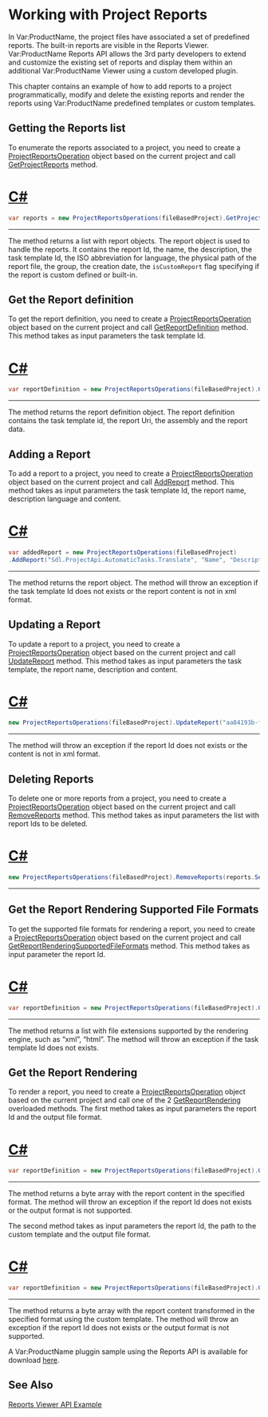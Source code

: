 Working with Project Reports
==

In Var:ProductName, the project files have associated a set of predefined reports. The built-in reports are visible in the Reports Viewer. Var:ProductName Reports API allows the 3rd party developers to extend and customize the existing set of reports and display them within an additional Var:ProductName Viewer using a custom developed plugin. 

This chapter contains an example of how to add reports to a project programmatically, modify and delete the existing reports and render the reports using Var:ProductName predefined templates or custom templates.

Getting the Reports list
--

To enumerate the reports associated to a project, you need to create a [ProjectReportsOperation](../../api/projectautomation/Sdl.ProjectAutomation.FileBased.Reports.Operations.ProjectReportsOperations.yml) object based on the current project and call [GetProjectReports](../../api/projectautomation/Sdl.ProjectAutomation.FileBased.Reports.Operations.ProjectReportsOperations.yml#Sdl_ProjectAutomation_FileBased_Reports_Operations_ProjectReportsOperations_GetProjectReports) method.

# [C#](#tab/tabid-1)
```CS
var reports = new ProjectReportsOperations(fileBasedProject).GetProjectReports();
```
***

The method returns a list with report objects.
The report object is used to handle the reports. It contains the report Id, the name, the description, the task template Id, the ISO abbreviation for language, the physical path of the report file, the group, the creation date, the ```isCustomReport``` flag specifying if the report is custom defined or built-in. 

Get the Report definition
--

To get the report definition, you need to create a [ProjectReportsOperation](../../api/projectautomation/Sdl.ProjectAutomation.FileBased.Reports.Operations.ProjectReportsOperations.yml) object based on the current project and call [GetReportDefinition](../../api/projectautomation/Sdl.ProjectAutomation.FileBased.Reports.Operations.ProjectReportsOperations.yml#Sdl_ProjectAutomation_FileBased_Reports_Operations_ProjectReportsOperations_GetReportDefinition_System_String_) method. This method takes as input parameters the task template Id.

# [C#](#tab/tabid-2)
```CS
var reportDefinition = new ProjectReportsOperations(fileBasedProject).GetReportDefinition("Sdl.ProjectApi.AutomaticTasks.Translate");
```
***

The method returns the report definition object.
The report definition contains the task template id, the report Uri, the assembly and the report data. 

Adding a Report
--

To add a report to a project, you need to create a [ProjectReportsOperation](../../api/projectautomation/Sdl.ProjectAutomation.FileBased.Reports.Operations.ProjectReportsOperations.yml) object based on the current project and call [AddReport](../../api/projectautomation/Sdl.ProjectAutomation.FileBased.Reports.Operations.ProjectReportsOperations.yml#Sdl_ProjectAutomation_FileBased_Reports_Operations_ProjectReportsOperations_AddReport_System_String_System_String_System_String_System_String_System_String_) method. This method takes as input parameters the task template Id, the report name, description language and content.

# [C#](#tab/tabid-3)
```CS
var addedReport = new ProjectReportsOperations(fileBasedProject)
.AddReport("Sdl.ProjectApi.AutomaticTasks.Translate", "Name", "Description", "de-De", "<xml></xml>");
```
***

The method returns the report object.
The method will throw an exception if the task template Id does not exists or the report content is not in xml format.

Updating a Report
--

To update a report to a project, you need to create a [ProjectReportsOperation](../../api/projectautomation/Sdl.ProjectAutomation.FileBased.Reports.Operations.ProjectReportsOperations.yml) object based on the current project and call [UpdateReport](../../api/projectautomation/Sdl.ProjectAutomation.FileBased.Reports.Operations.ProjectReportsOperations.yml#Sdl_ProjectAutomation_FileBased_Reports_Operations_ProjectReportsOperations_UpdateReport_System_Guid_System_String_System_String_System_String_) method. This method takes as input parameters the task template, the report name, description and content.

# [C#](#tab/tabid-4)
```CS
new ProjectReportsOperations(fileBasedProject).UpdateReport("aa84193b-fd88-439c-8293-4ad0f9cfa8ec", "Name", "Description", "<xml></xml>");
```
***

The method will throw an exception if the report Id does not exists or the content is not in xml format.

Deleting Reports
--

To delete one or more reports from a project, you need to create a [ProjectReportsOperation](../../api/projectautomation/Sdl.ProjectAutomation.FileBased.Reports.Operations.ProjectReportsOperations.yml) object based on the current project and call [RemoveReports](../../api/projectautomation/Sdl.ProjectAutomation.FileBased.Reports.Operations.ProjectReportsOperations.yml#Sdl_ProjectAutomation_FileBased_Reports_Operations_ProjectReportsOperations_RemoveReports_System_Collections_Generic_List_System_Guid__) method. This method takes as input parameters the list with report Ids to be deleted.

# [C#](#tab/tabid-5)
```CS
new ProjectReportsOperations(fileBasedProject).RemoveReports(reports.Select(r => Guid.Parse(r.Id)).ToList());
```
***

Get the Report Rendering Supported File Formats
--

To get the supported file formats for rendering a report, you need to create a [ProjectReportsOperation](../../api/projectautomation/Sdl.ProjectAutomation.FileBased.Reports.Operations.ProjectReportsOperations.yml) object based on the current project and call [GetReportRenderingSupportedFileFormats](../../api/projectautomation/Sdl.ProjectAutomation.FileBased.Reports.Operations.ProjectReportsOperations.yml#Sdl_ProjectAutomation_FileBased_Reports_Operations_ProjectReportsOperations_GetReportRenderingSupportedFileFormats_System_Guid_) method. This method takes as input parameter the report Id.

# [C#](#tab/tabid-6)
```CS
var reportDefinition = new ProjectReportsOperations(fileBasedProject).GetReportRenderingSupportedFileFormats("aa84193b-fd88-439c-8293-4ad0f9cfa8ec");
```
***

The method returns a list with file extensions supported by the rendering engine, such as “xml”, “html”.
The method will throw an exception if the task template Id does not exists.

Get the Report Rendering
--

To render a report, you need to create a [ProjectReportsOperation](../../api/projectautomation/Sdl.ProjectAutomation.FileBased.Reports.Operations.ProjectReportsOperations.yml) object based on the current project and call one of the 2 [GetReportRendering](../../api/projectautomation/Sdl.ProjectAutomation.FileBased.Reports.Operations.ProjectReportsOperations.yml#Sdl_ProjectAutomation_FileBased_Reports_Operations_ProjectReportsOperations_GetReportRendering_System_Guid_System_String_) overloaded methods. 
The first method takes as input parameters the report Id and the output file format.

# [C#](#tab/tabid-7)
```CS
var reportDefinition = new ProjectReportsOperations(fileBasedProject).GetReportRendering("aa84193b-fd88-439c-8293-4ad0f9cfa8ec", "html");
```
***

The method returns a byte array with the report content in the specified format.
The method will throw an exception if the report Id does not exists or the output format is not supported.

The second method takes as input parameters the report Id, the path to the custom template and the output file format.

# [C#](#tab/tabid-8)
```CS
var reportDefinition = new ProjectReportsOperations(fileBasedProject).GetReportRendering("aa84193b-fd88-439c-8293-4ad0f9cfa8ec", "C:\ReportTemplates\CustomTemplate.xsl", "html");
```
***

The method returns a byte array with the report content transformed in the specified format using the custom template.
The method will throw an exception if the report Id does not exists or the output format is not supported.

A Var:ProductName pluggin sample using the Reports API is available for download [here](https://github.com/RWS/Sdl-Community/tree/master/Reports.Viewer.API.Example).

See Also
--

[Reports Viewer API Example](https://github.com/RWS/Sdl-Community/tree/master/Reports.Viewer.API.Example)
